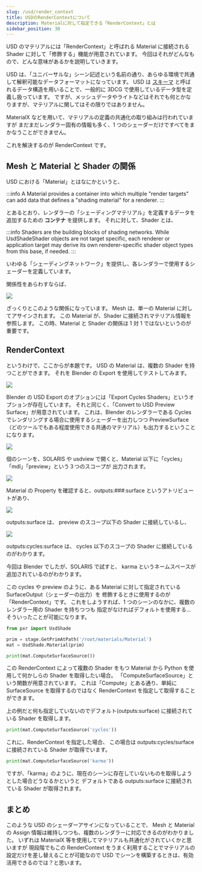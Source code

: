 ```yaml
---
slug: /usd/render_context
title: USDのRenderContextについて
description: Materialに対して指定できる「RenderContext」とは
sidebar_position: 30
---
```


USD のマテリアルには「RenderContext」と呼ばれる Material に接続される Shader に対して「修飾する」機能が用意されています。
今回はそれがどんなもので、どんな意味があるかを説明していきます。

USD は、「ユニバーサルな」シーン記述という名前の通り、あらゆる環境で共通して解釈可能なデータフォーマットになっています。
USD は [スキーマ](/usd/schema) と呼ばれるデータ構造を用いることで、一般的に 3DCG で使用しているデータ型を定義し扱っています。
ですが、メッシュデータやライトなどはそれでも何とかなりますが、マテリアルに関してはその限りではありません。

MaterialX などを用いて、マテリアルの定義の共通化の取り組みは行われていますが
まだまだレンダラー固有の情報も多く、1 つのシェーダーだけですべてをまかなうことができません。

これを解決するのが RenderContext です。

## Mesh と Material と Shader の関係

USD における「Material」とはなにかというと、

:::info
A Material provides a container into which multiple "render targets" can add data that defines a "shading material" for a renderer.
:::

とあるとおり、レンダラーの「シェーディングマテリアル」を定義するデータを追加するための **コンテナ** を提供します。
それに対して、Shader とは、

:::info
Shaders are the building blocks of shading networks.
While UsdShadeShader objects are not target specific,
each renderer or application target may derive its own renderer-specific shader object types from this base, if needed.
:::

いわゆる「シェーディングネットワーク」を提供し、各レンダラーで使用するシェーダーを定義しています。

関係性をあらわすならば、

![](https://gyazo.com/f5484a202836643c616b8e0e8c1d4578.png)

ざっくりとこのような関係になっています。
Mesh は、単一の Material に対してアサインされます。
この Material が、Shader に接続されマテリアル情報を参照します。
この時、Material と Shader の関係は 1 対 1 ではないというのが重要です。

## RenderContext

というわけで、ここからが本題です。
USD の Material は、複数の Shader を持つことができます。
それを Blender の Export を使用してテストしてみます。

![](https://gyazo.com/cdf5392e25fc3705f91a8ea4d0c982bc.png)

Blender の USD Export のオプションには「Export Cycles Shaders」というオプションが存在しています。
それと同じく、「Convert to USD Preview Surface」が用意されています。
これは、Blender のレンダラーである Cycles でレンダリングする場合に使用するシェーダーを出力しつつ
PreviewSurface（どのツールでもある程度使用できる共通のマテリアル）も出力するということになります。

![](https://gyazo.com/c5fb390c711a2618a8c8eda18068d5ca.png)

個のシーンを、SOLARIS や usdview で開くと、Material 以下に「cycles」「mdl」「preview」という３つのスコープが
出力されます。

![](https://gyazo.com/4b3a135bc858bd40f5ba9e1e7e428886.png)

Material の Property を確認すると、outputs:###:surface というアトリビュートがあり、

![](https://gyazo.com/801d12b3c9537e59d273565dfed6ad81.png)

outputs:surface は、 preview のスコープ以下の Shader に接続しているし、

![](https://gyazo.com/ab78b10d018e8e6124801b175b646c0d.png)

outputs:cycles:surface は、 cycles 以下のスコープの Shader に接続しているのがわかります。

今回は Blender でしたが、SOLARIS で試すと、 karma というネームスペースが追加されているのがわかります。

この cycles や preview のように、ある Material に対して指定されている SurfaceOutput（シェーダーの出力）を
修飾するときに使用するのが「RenderContext」です。
これをしようすれば、1 つのシーンのなかに、複数のレンダラー用の Shader を持ちつつも
指定がなければデフォルトを使用する...そういったことが可能になります。

```python
from pxr import UsdShade

prim = stage.GetPrimAtPath('/root/materials/Material')
mat = UsdShade.Material(prim)

print(mat.ComputeSurfaceSource())
```

この RenderContext によって複数の Shader をもつ Material から
Python を使用して何かしらの Shader を取得したい場合。
「ComputeSurfaceSource」という関数が用意されています。
これは「Compute」とある通り、単純に SurfaceSource を取得するのではなく
RenderContext を指定して取得することができます。

上の例だと何も指定していないのでデフォルト(outputs:surface) に接続されている Shader を取得します。

```python
print(mat.ComputeSurfaceSource('cycles'))
```

これに、RenderContext を指定した場合、
この場合は outputs:cycles/surface に接続されている Shader が取得でいます。

```python
print(mat.ComputeSurfaceSource('karma'))
```

ですが、「karma」のように、現在のシーンに存在していないものを取得しようとした場合どうなるかというと
デフォルトである outputs:surface に接続されている Shader が取得されます。

## まとめ

このような USD のシェーダーアサインになっていることで、
Mesh と Material の Assign 情報は維持しつつも、複数のレンダラーに対応できるのがわかりました。
いずれは MaterialX 等を使用してマテリアルも共通化がされていくかと思いますが
現段階でもこの RenderContext をうまく利用することでマテリアルの設定だけを差し替えることが可能なので
USD でシーンを構築するときは、有効活用できるのでは？と思います。
